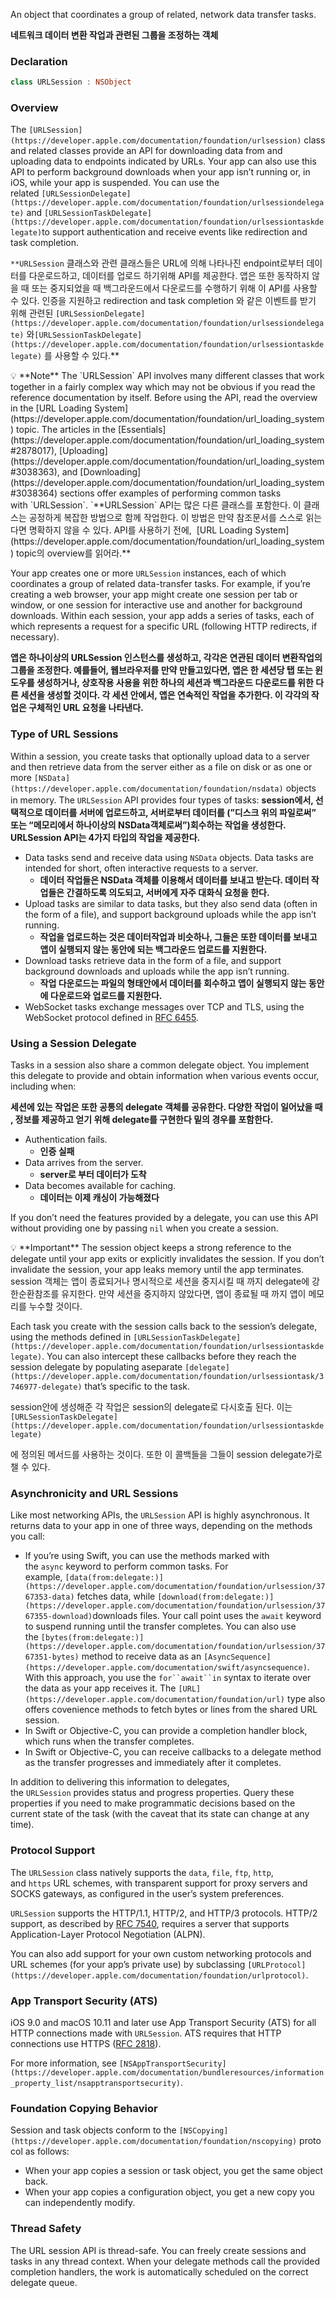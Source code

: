 An object that coordinates a group of related, network data transfer tasks.

**네트워크 데이터 변환 작업과 관련된 그룹을 조정하는 객체**

### Declaration

```swift
class URLSession : NSObject
```

### Overview

The `[URLSession](https://developer.apple.com/documentation/foundation/urlsession)` class and related classes provide an API for downloading data from and uploading data to endpoints indicated by URLs. Your app can also use this API to perform background downloads when your app isn’t running or, in iOS, while your app is suspended. You can use the related `[URLSessionDelegate](https://developer.apple.com/documentation/foundation/urlsessiondelegate)` and `[URLSessionTaskDelegate](https://developer.apple.com/documentation/foundation/urlsessiontaskdelegate)`to support authentication and receive events like redirection and task completion.

`**URLSession` 클래스와 관련 클래스들은 URL에 의해 나타나진 endpoint로부터 데이터를 다운로드하고, 데이터를 업로드 하기위해 API를 제공한다. 앱은 또한 동작하지 않을 때 또는 중지되었을 때 백그라운드에서 다운로드를 수행하기 위해 이 API를 사용할 수 있다. 인증을 지원하고 redirection and task completion 와 같은 이벤트를 받기 위해 관련된 `[URLSessionDelegate](https://developer.apple.com/documentation/foundation/urlsessiondelegate)` 와`[URLSessionTaskDelegate](https://developer.apple.com/documentation/foundation/urlsessiontaskdelegate)` 를 사용할 수 있다.**

<aside>
💡 **Note**
The `URLSession` API involves many different classes that work together in a fairly complex way which may not be obvious if you read the reference documentation by itself. Before using the API, read the overview in the [URL Loading System](https://developer.apple.com/documentation/foundation/url_loading_system) topic. The articles in the [Essentials](https://developer.apple.com/documentation/foundation/url_loading_system#2878017), [Uploading](https://developer.apple.com/documentation/foundation/url_loading_system#3038363), and [Downloading](https://developer.apple.com/documentation/foundation/url_loading_system#3038364) sections offer examples of performing common tasks with `URLSession`.
`**URLSession` API는 많은 다른 클래스를 포함한다. 이 클래스는 공정하게 복잡한 방법으로 함께 작업한다. 이 방법은 만약 참조문서를 스스로 읽는다면 명확하지 않을 수 있다. API를 사용하기 전에,  [URL Loading System](https://developer.apple.com/documentation/foundation/url_loading_system) topic의 overview를 읽어라.**

</aside>

Your app creates one or more `URLSession` instances, each of which coordinates a group of related data-transfer tasks. For example, if you’re creating a web browser, your app might create one session per tab or window, or one session for interactive use and another for background downloads. Within each session, your app adds a series of tasks, each of which represents a request for a specific URL (following HTTP redirects, if necessary).

**앱은 하나이상의 URLSession 인스턴스를 생성하고, 각각은 연관된 데이터 변환작업의 그룹을 조정한다. 예를들어, 웹브라우저를 만약 만들고있다면, 앱은 한 세션당 탭 또는 윈도우를 생성하거나, 상호작용 사용을 위한 하나의 세션과 백그라운드 다운로드를 위한 다른 세션을 생성할 것이다. 각 세션 안에서, 앱은 연속적인 작업을 추가한다. 이 각각의 작업은 구체적인 URL 요청을 나타낸다.**

### Type of URL Sessions

Within a session, you create tasks that optionally upload data to a server and then retrieve data from the server either as a file on disk or as one or more `[NSData](https://developer.apple.com/documentation/foundation/nsdata)` objects in memory. The `URLSession` API provides four types of tasks:
**session에서, 선택적으로 데이터를 서버에 업로드하고, 서버로부터 데이터를 (”디스크 위의 파일로써” 또는 “메모리에서 하나이상의 NSData객체로써”)회수하는 작업을 생성한다. URLSession API는 4가지 타입의 작업을 제공한다.** 

- Data tasks send and receive data using `NSData` objects. Data tasks are intended for short, often interactive requests to a server.
    - **데이터 작업들은 NSData 객체를 이용해서 데이터를 보내고 받는다. 데이터 작업들은 간결하도록 의도되고, 서버에게 자주 대화식 요청을 한다.**
- Upload tasks are similar to data tasks, but they also send data (often in the form of a file), and support background uploads while the app isn’t running.
    - **작업을 업로드하는 것은 데이터작업과 비슷하나, 그들은 또한 데이터를 보내고 앱이 실행되지 않는 동안에 되는 백그라운드 업로드를 지원한다.**
- Download tasks retrieve data in the form of a file, and support background downloads and uploads while the app isn’t running.
    - **작업 다운로드는 파일의 형태안에서 데이터를 회수하고 앱이 실행되지 않는 동안에 다운로드와 업로드를 지원한다.**
- WebSocket tasks exchange messages over TCP and TLS, using the WebSocket protocol defined in [RFC 6455](https://tools.ietf.org/html/rfc6455).

### Using a Session Delegate

Tasks in a session also share a common delegate object. You implement this delegate to provide and obtain information when various events occur, including when:

**세션에 있는 작업은 또한 공통의 delegate 객체를 공유한다. 다양한 작업이 일어났을 때 , 정보를 제공하고 얻기 위해 delegate를 구현한다 밑의 경우를 포함한다.**

- Authentication fails.
    - **인증 실패**
- Data arrives from the server.
    - **server로 부터 데이터가 도착**
- Data becomes available for caching.
    - **데이터는 이제 캐싱이 가능해졌다**

If you don’t need the features provided by a delegate, you can use this API without providing one by passing `nil` when you create a session.

<aside>
💡 **Important**
The session object keeps a strong reference to the delegate until your app exits or explicitly invalidates the session. If you don’t invalidate the session, your app leaks memory until the app terminates.
session 객체는 앱이 종료되거나 명시적으로 세션을 중지시킬 때 까지 delegate에 강한순환참조를 유지한다. 만약 세션을 중지하지 않았다면, 앱이 종료될 때 까지 앱이 메모리를 누수할 것이다.

</aside>

Each task you create with the session calls back to the session’s delegate, using the methods defined in `[URLSessionTaskDelegate](https://developer.apple.com/documentation/foundation/urlsessiontaskdelegate)`. You can also intercept these callbacks before they reach the session delegate by populating aseparate `[delegate](https://developer.apple.com/documentation/foundation/urlsessiontask/3746977-delegate)` that’s specific to the task.

session안에 생성해준 각 작업은 session의 delegate로 다시호출 된다. 이는 `[URLSessionTaskDelegate](https://developer.apple.com/documentation/foundation/urlsessiontaskdelegate)`

에 정의된 메서드를 사용하는 것이다. 또한 이 콜백들을 그들이 session delegate가로챌 수 있다.

### Asynchronicity and URL Sessions

Like most networking APIs, the `URLSession` API is highly asynchronous. It returns data to your app in one of three ways, depending on the methods you call:

- If you’re using Swift, you can use the methods marked with the `async` keyword to perform common tasks. For example, `[data(from:delegate:)](https://developer.apple.com/documentation/foundation/urlsession/3767353-data)` fetches data, while `[download(from:delegate:)](https://developer.apple.com/documentation/foundation/urlsession/3767355-download)`downloads files. Your call point uses the `await` keyword to suspend running until the transfer completes. You can also use the `[bytes(from:delegate:)](https://developer.apple.com/documentation/foundation/urlsession/3767351-bytes)` method to receive data as an `[AsyncSequence](https://developer.apple.com/documentation/swift/asyncsequence)`. With this approach, you use the `for``await``in` syntax to iterate over the data as your app receives it. The `[URL](https://developer.apple.com/documentation/foundation/url)` type also offers covenience methods to fetch bytes or lines from the shared URL session.
- In Swift or Objective-C, you can provide a completion handler block, which runs when the transfer completes.
- In Swift or Objective-C, you can receive callbacks to a delegate method as the transfer progresses and immediately after it completes.

In addition to delivering this information to delegates, the `URLSession` provides status and progress properties. Query these properties if you need to make programmatic decisions based on the current state of the task (with the caveat that its state can change at any time).

### **Protocol Support**

The `URLSession` class natively supports the `data`, `file`, `ftp`, `http`, and `https` URL schemes, with transparent support for proxy servers and SOCKS gateways, as configured in the user’s system preferences.

`URLSession` supports the HTTP/1.1, HTTP/2, and HTTP/3 protocols. HTTP/2 support, as described by [RFC 7540](https://tools.ietf.org/html/rfc7540), requires a server that supports Application-Layer Protocol Negotiation (ALPN).

You can also add support for your own custom networking protocols and URL schemes (for your app’s private use) by subclassing `[URLProtocol](https://developer.apple.com/documentation/foundation/urlprotocol)`.

### **App Transport Security (ATS)**

iOS 9.0 and macOS 10.11 and later use App Transport Security (ATS) for all HTTP connections made with `URLSession`. ATS requires that HTTP connections use HTTPS ([RFC 2818](https://tools.ietf.org/html/rfc2818)).

For more information, see `[NSAppTransportSecurity](https://developer.apple.com/documentation/bundleresources/information_property_list/nsapptransportsecurity)`.

### **Foundation Copying Behavior**

Session and task objects conform to the `[NSCopying](https://developer.apple.com/documentation/foundation/nscopying)` protocol as follows:

- When your app copies a session or task object, you get the same object back.
- When your app copies a configuration object, you get a new copy you can independently modify.

### **Thread Safety**

The URL session API is thread-safe. You can freely create sessions and tasks in any thread context. When your delegate methods call the provided completion handlers, the work is automatically scheduled on the correct delegate queue.
